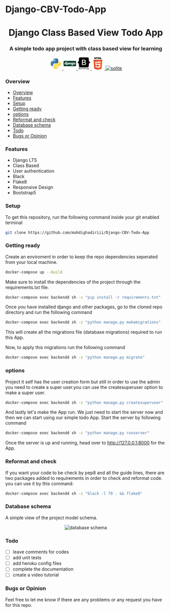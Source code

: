 # Django-CBV-Todo-App

<h1 align="center">Django Class Based View Todo App</h1>
<h3 align="center">A simple todo app project with class based view for learning</h3>
<p align="center">
<a href="https://www.python.org" target="_blank"> <img src="https://raw.githubusercontent.com/devicons/devicon/master/icons/python/python-original.svg" alt="python" width="40" height="40"/> </a>
<a href="https://www.djangoproject.com/" target="_blank"> <img src="https://raw.githubusercontent.com/devicons/devicon/master/icons/django/django-original.svg" alt="django" width="40" height="40"/> </a>
<a href="https://getbootstrap.com" target="_blank"> <img src="https://raw.githubusercontent.com/devicons/devicon/master/icons/bootstrap/bootstrap-plain-wordmark.svg" alt="bootstrap" width="40" height="40"/> </a>
<a href="https://www.w3.org/html/" target="_blank"> <img src="https://raw.githubusercontent.com/devicons/devicon/master/icons/html5/html5-original-wordmark.svg" alt="html5" width="40" height="40"/> </a> <a href="https://developer.mozilla.org/en-US/docs/Web/JavaScript" target="_blank">
</a>
<a href="https://www.sqlite.org/" target="_blank"> <img src="https://www.vectorlogo.zone/logos/sqlite/sqlite-icon.svg" alt="sqlite" width="40" height="40"/> </a>
</p>

### Overview
- [Overview](#overview)
- [Features](#features)
- [Setup](#setup)
- [Getting ready](#getting-ready)
- [options](#options)
- [Reformat and check](#reformat-and-check)
- [Database schema](#database-schema)
- [Todo](#todo)
- [Bugs or Opinion](#bugs-or-opinion)



### Features
- Django LTS
- Class Based 
- User authentication
- Black
- Flake8
- Responsive Design
- Bootstrap5



### Setup
To get this repository, run the following command inside your git enabled terminal
```bash
git clone https://github.com/mahdighadiriii/Django-CBV-Todo-App
```

### Getting ready
Create an enviroment in order to keep the repo dependencies seperated from your local machine.
```bash
docker-compose up --build
```

Make sure to install the dependencies of the project through the requirements.txt file.
```bash
docker-compose exec backendd sh -c "pip install -r requirements.txt"
```

Once you have installed django and other packages, go to the cloned repo directory and run the following command

```bash
docker-compose exec backendd sh -c "python manage.py makemigrations"
```

This will create all the migrations file (database migrations) required to run this App.

Now, to apply this migrations run the following command
```bash
docker-compose exec backendd sh -c "python manage.py migrate"
```

### options
Project it self has the user creation form but still in order to use the admin you need to create a super user.you can use the createsuperuser option to make a super user.
```bash
docker-compose exec backendd sh -c "python manage.py createsuperuser"
```

And lastly let's make the App run. We just need to start the server now and then we can start using our simple todo App. Start the server by following command

```bash
docker-compose exec backendd sh -c "python manage.py runserver"
```

Once the server is up and running, head over to http://127.0.0.1:8000 for the App.

### Reformat and check
If you want your code to be check by pep8 and all the guide lines, there are two packages added to requirements in order to check and reformat code.
you can use it by this command:
```bash
docker-compose exec backendd sh -c "black -l 79 . && flake8"
```
### Database schema
A simple view of the project model schema.
<p align="center">
<img src="https://user-images.githubusercontent.com/29748439/134964183-595bd7cf-df01-4089-8d22-bfb765d62c18.png" alt="database schema" width="300"/>
</p>

### Todo
- [ ] leave comments for codes
- [ ] add unit tests
- [ ] add heroku config files
- [ ] complete the documentation
- [ ] create a video tutorial

### Bugs or Opinion
Feel free to let me know if there are any problems or any request you have for this repo.


